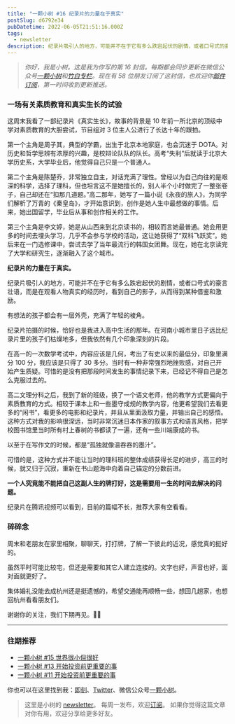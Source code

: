 ```yaml
---
title: "一颗小树 #16 纪录片的力量在于真实"
postSlug: d6792e34
pubDatetime: 2022-06-05T21:51:16.000Z
tags:
  - newsletter
description: 纪录片吸引人的地方，可能并不在于它有多么跌宕起伏的剧情，或者口号式的豪言壮语，而是在观看人物真实的经历时，看到自己的影子，从而得到某种借鉴和激励。
---
```


> _你好，我是小树。这是我为你写的第 16 封信。每期都会同步更新在微信公众号[一颗小树](https://weixin.sogou.com/weixin?query=a_warm_tree)和[竹白专栏](https://xiaoshu.zhubai.love)。现在有 58 位朋友订阅了这封信，也欢迎你[邮件订阅](https://xiaoshu.zhubai.love)，第一时间收到更新推送。_

### 一场有关素质教育和真实生长的试验

这周末我看了一部纪录片《真实生长》，故事的背景是 10 年前一所北京的顶级中学对素质教育的大胆尝试，节目组对 3 位主人公进行了长达十年的跟拍。

第一个主角是周子其，典型的学霸，出生于北京本地家庭，也会沉迷于 DOTA。对历史和哲学思辨有浓厚的兴趣，是校辩论队队的队长。高考“失利”后就读于北京大学历史系，大学毕业后，他觉得自己只是一个普通人。

第二个主角是陈楚乔，非常独立自主，对话充满了理性。曾经以为自己向往的是艰深的科学，选择了理科，但也坦言这不是她擅长的，别人半个小时做完了一整张卷子，自己却还在“扣那几道题。”高二那年，她写了一篇小说《永夜的旅人》，为同学们解析了万青的《秦皇岛》，才开始意识到，创作是她人生中最想做的事情。后来，她出国留学，毕业后从事和创作相关的工作。

第三个主角是李文婷，她是从山西来到北京读书的，相较而言她最普通。她会用更多的时间去埋头学习，几乎不会参与学校的活动，这让她获得了“双科飞跃奖”。她后来在一门选修课中，尝试去学了当年最流行的韩国女团舞。现在，她在北京读完了大学和研究生，逐渐融入了这个城市。

**纪录片的力量在于真实。**

纪录片吸引人的地方，可能并不在于它有多么跌宕起伏的剧情，或者口号式的豪言壮语，而是在观看人物真实的经历时，看到自己的影子，从而得到某种借鉴和激励。

有想法的孩子都会有一层外壳，充满了年轻的棱角。

纪录片拍摄的时候，恰好也是我进入高中生活的那年。在河南小城市里日子远比纪录片里的孩子们枯燥地多，但我依然有几个印象深刻的片段。

在高一的一次数学考试中，内容应该是几何，考出了有史以来的最低分，印象里满分 100 分，我应该是只得了 30 多分。当时有一种非常强烈地挫败感，对自己开始产生质疑。可惜的是没有把那段时间发生的事情纪录下来，已经记不得自己是怎么克服过去的。

高二文理分科之后，我到了新的班级，换了一个语文老师，他的教学方式更偏向于素质教育的方式。相较于课本上和一些墨守成规的教学内容，他更希望我们去看更多的“闲书”，看更多的电影和纪录片，并且从里面汲取力量，并输出自己的感悟。这种方式对我的影响很深远，当时非常沉迷日本作家的叙事方式和语言风格，把学校图书馆里当时所有村上春树的书都读了一遍，还有一些川端康成的书。

以至于在写作文的时候，都是“孤独就像温吞吞的墨汁”。

可惜的是，这种方式并不能让当时的理科班的整体成绩获得长足的进步，高三的时候，就又归于沉寂，重新在书山题海中向着自己锚定的分数前进。

**一个人究竟能不能把自己这副人生的牌打好，这是需要用一生的时间去解决的问题。**

纪录片在腾讯视频可以看到，目前的篇幅不长，推荐大家有空看看。

### 碎碎念

周末和老朋友在家里相聚，聊聊天，打打牌，了解一下彼此的近况，感觉真的挺好的。

虽然平时可能比较宅，但还是需要和其它人建立连接的。文字也好，声音也好，面对面就更好了。

集体婚礼没能去成杭州还是挺遗憾的，希望交通能再顺畅一些，想回几趟家，也想回杭州看看朋友们。

谢谢你的关注，我们下期再见。👋🏻

---

### 往期推荐

- [一颗小树 #15 世界很小但很好](https://xiaoshu.zhubai.love/posts/2142874378118070272)
- [一颗小树 #13 开始投资前更重要的事](https://xiaoshu.zhubai.love/posts/2137800906510094336)
- [一颗小树 #11 开始投资前更重要的事](https://xiaoshu.zhubai.love/posts/2132745094586081280)

你也可以在这里找到我：[即刻](https://okjk.co/3Vsn5T)、[Twitter](https://twitter.com/yeshu_in_future)、微信公众号[一颗小树](https://weixin.sogou.com/weixin?query=a_warm_tree)。

> 这里是小树的 [newsletter](https://xiaoshu.zhubai.love)。 每周一发布，欢迎[订阅](https://xiaoshu.zhubai.love)。
> 如果你觉得这篇文章对你有用，欢迎分享给更多好友。
